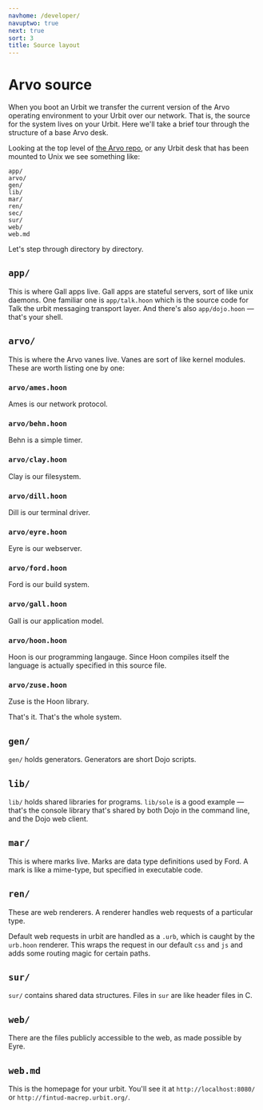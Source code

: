 ```yaml
---
navhome: /developer/
navuptwo: true
next: true
sort: 3
title: Source layout
---
```


<div class="row">
<div class="col-md-8">

# Arvo source

When you boot an Urbit we transfer the current version of the Arvo operating environment to your Urbit over our network.  That is, the source for the system lives on your Urbit.  Here we'll take a brief tour through the structure of a base Arvo desk.  

</div>
</div>

Looking at the top level of [the Arvo repo](http://github.com/urbit/arvo), or any Urbit desk that has been mounted to Unix we see something like:

    app/
    arvo/
    gen/
    lib/
    mar/
    ren/
    sec/
    sur/
    web/
    web.md

Let's step through directory by directory.

## `app/`

This is where Gall apps live.  Gall apps are stateful servers, sort of like unix daemons.  One familiar one is `app/talk.hoon` which is the source code for Talk the urbit messaging transport layer.  And there's also `app/dojo.hoon` — that's your shell.

## `arvo/`

This is where the Arvo vanes live.  Vanes are sort of like kernel modules. These are worth listing one by one:

### `arvo/ames.hoon`

Ames is our network protocol.

### `arvo/behn.hoon`

Behn is a simple timer.

### `arvo/clay.hoon`

Clay is our filesystem.

### `arvo/dill.hoon`

Dill is our terminal driver.

### `arvo/eyre.hoon`

Eyre is our webserver.

### `arvo/ford.hoon`

Ford is our build system.

### `arvo/gall.hoon`

Gall is our application model.

### `arvo/hoon.hoon`

Hoon is our programming langauge.  Since Hoon compiles itself the language is actually specified in this source file.

### `arvo/zuse.hoon`

Zuse is the Hoon library.  

That's it.  That's the whole system.

## `gen/`

`gen/` holds generators.  Generators are short Dojo scripts.

## `lib/`

`lib/` holds shared libraries for programs. `lib/sole` is a good example — that's the console library that's shared by both Dojo in the command line, and the Dojo web client.

## `mar/`

This is where marks live.  Marks are data type definitions used by Ford.  A mark is like a mime-type, but specified in executable code.  

## `ren/`

These are web renderers.  A renderer handles web requests of a particular type.  

Default web requests in urbit are handled as a `.urb`, which is caught by the `urb.hoon` renderer.  This wraps the request in our default `css` and `js` and adds some routing magic for certain paths.

## `sur/`

`sur/` contains shared data structures.  Files in `sur` are like header files in C.

## `web/`

There are the files publicly accessible to the web, as made possible by Eyre.

## `web.md`

This is the homepage for your urbit.  You'll see it at `http://localhost:8080/` or `http://fintud-macrep.urbit.org/`.
